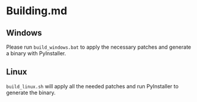 # Building.md

## Windows

Please run `build_windows.bat` to apply the necessary patches and generate a binary with PyInstaller.

## Linux

`build_linux.sh` will apply all the needed patches and run PyInstaller to generate the binary.
